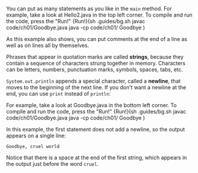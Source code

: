 You can put as many statements as you like in the `main` method. For example, take a look at Hello2.java in the top left corner. To compile and run the code, press the "Run!"
{Run!}(sh .guides/bg.sh javac code/ch01/Goodbye.java java -cp code/ch01/ Goodbye )




As this example also shows, you can put comments at the end of a line as well as on lines all by themselves.


Phrases that appear in quotation marks are called **strings**, because they contain a sequence of characters strung together in memory. Characters can be letters, numbers, punctuation marks, symbols, spaces, tabs, etc.


`System.out.println` appends a special character, called a **newline**, that moves to the beginning of the next line. If you don't want a newline at the end, you can use `print` instead of `println`:

For example, take a look at Goodbye.java in the bottom left corner. To compile and run the code, press the "Run!"
{Run!}(sh .guides/bg.sh javac code/ch01/Goodbye.java java -cp code/ch01/ Goodbye )





In this example, the first statement does not add a newline, so the output appears on a single line:

```code
Goodbye, cruel world
```

Notice that there is a space at the end of the first string, which appears in the output just before the word `cruel`.